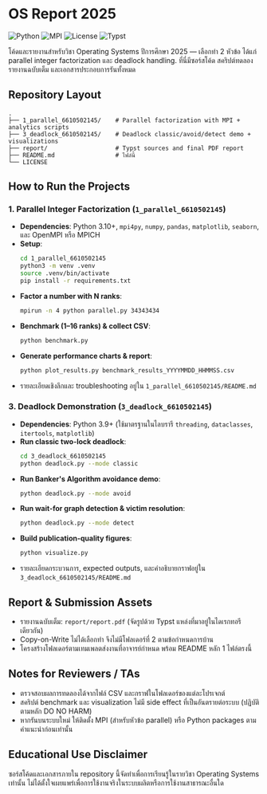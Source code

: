 # OS Report 2025
![Python](https://img.shields.io/badge/Python-3.13%2B-blue)
![MPI](https://img.shields.io/badge/MPI-OpenMPI%2FMPICH-green)
![License](https://img.shields.io/badge/License-Educational-lightgrey)
![Typst](https://img.shields.io/badge/Report-Typst-7b6df6)

โค้ดและรายงานสำหรับวิชา Operating Systems ปีการศึกษา 2025 — เลือกทำ 2 หัวข้อ ได้แก่ parallel integer factorization และ deadlock handling. ที่นี่มีซอร์สโค้ด สคริปต์ทดลอง รายงานฉบับเต็ม และเอกสารประกอบการรันทั้งหมด

## Repository Layout
```
.
├── 1_parallel_6610502145/    # Parallel factorization with MPI + analytics scripts
├── 3_deadlock_6610502145/    # Deadlock classic/avoid/detect demo + visualizations
├── report/                   # Typst sources and final PDF report
├── README.md                 # ไฟล์นี้
└── LICENSE
```

## How to Run the Projects

### 1. Parallel Integer Factorization (`1_parallel_6610502145`)
- **Dependencies**: Python 3.10+, `mpi4py`, `numpy`, `pandas`, `matplotlib`, `seaborn`, และ OpenMPI หรือ MPICH
- **Setup**:
  ```bash
  cd 1_parallel_6610502145
  python3 -m venv .venv
  source .venv/bin/activate
  pip install -r requirements.txt
  ```
- **Factor a number with N ranks**:
  ```bash
  mpirun -n 4 python parallel.py 34343434
  ```
- **Benchmark (1–16 ranks) & collect CSV**:
  ```bash
  python benchmark.py
  ```
- **Generate performance charts & report**:
  ```bash
  python plot_results.py benchmark_results_YYYYMMDD_HHMMSS.csv
  ```
- รายละเอียดเชิงลึกและ troubleshooting อยู่ใน `1_parallel_6610502145/README.md`

### 3. Deadlock Demonstration (`3_deadlock_6610502145`)
- **Dependencies**: Python 3.9+ (ใช้มาตรฐานในไลบรารี `threading`, `dataclasses`, `itertools`, `matplotlib`)
- **Run classic two-lock deadlock**:
  ```bash
  cd 3_deadlock_6610502145
  python deadlock.py --mode classic
  ```
- **Run Banker's Algorithm avoidance demo**:
  ```bash
  python deadlock.py --mode avoid
  ```
- **Run wait-for graph detection & victim resolution**:
  ```bash
  python deadlock.py --mode detect
  ```
- **Build publication-quality figures**:
  ```bash
  python visualize.py
  ```
- รายละเอียดกระบวนการ, expected outputs, และคำอธิบายกราฟอยู่ใน `3_deadlock_6610502145/README.md`

## Report & Submission Assets
- รายงานฉบับเต็ม: `report/report.pdf` (จัดรูปด้วย Typst แหล่งที่มาอยู่ในไดเรกทอรีเดียวกัน)
- Copy-on-Write ไม่ได้เลือกทำ จึงไม่มีโฟลเดอร์ที่ 2 ตามข้อกำหนดการบ้าน
- โครงสร้างโฟลเดอร์ตามเทมเพลตส่งงานที่อาจารย์กำหนด พร้อม README หลัก 1 ไฟล์ตรงนี้

## Notes for Reviewers / TAs
- ตรวจสอบผลการทดลองได้จากไฟล์ CSV และกราฟในโฟลเดอร์ของแต่ละโปรเจกต์
- สคริปต์ benchmark และ visualization ไม่มี side effect ที่เป็นอันตรายต่อระบบ (ปฏิบัติตามหลัก DO NO HARM)
- หากรันบนระบบใหม่ ให้ติดตั้ง MPI (สำหรับหัวข้อ parallel) หรือ Python packages ตามคำแนะนำก่อนเท่านั้น

## Educational Use Disclaimer
ซอร์สโค้ดและเอกสารภายใน repository นี้จัดทำเพื่อการเรียนรู้ในรายวิชา Operating Systems เท่านั้น ไม่ได้ตั้งใจเผยแพร่เพื่อการใช้งานจริงในระบบผลิตหรือการใช้งานสาธารณะอื่นใด
